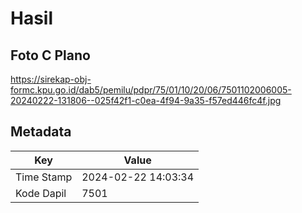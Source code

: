 # Hasil

## Foto C Plano

https://sirekap-obj-formc.kpu.go.id/dab5/pemilu/pdpr/75/01/10/20/06/7501102006005-20240222-131806--025f42f1-c0ea-4f94-9a35-f57ed446fc4f.jpg


## Metadata

| Key        | Value               |
| ---------- | ------------------- |
| Time Stamp | 2024-02-22 14:03:34 |
| Kode Dapil | 7501                |



